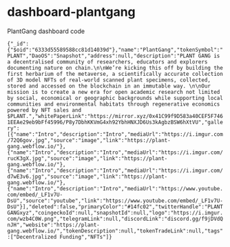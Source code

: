 # dashboard-plantgang
PlantGang dashboard code

```{"_id":{"$oid":"6333d55589588cc81d14039d"},"name":"PlantGang","tokenSymbol":"PLANT","DaoOS":"Snapshot","address":null,"description":"PLANT GANG is a decentralised community of researchers, educators and explorers documenting nature on chain.\n\nWe’re kicking this off by building the first herbarium of the metaverse, a scientifically accurate collection of 3D model NFTs of real-world scanned plant specimens, collected, stored and accessed on the blockchain in an immutable way. \n\nOur mission is to create a new era for open academic research not limited by social, economical or geographic backgrounds while supporting local communities and environmental habitats through regenerative economics powered by NFT sales and $PLANT.","whitePaperLink":"https://mirror.xyz/0x41C99f9D583a40CEF5F7461EEAe29eb9bFf45996/P8y7DbhKKVmG4xh92YbhHNXJD6Us3kAgbzBSW6hXtVU","gallery":[{"name":"Intro","description":"Intro","mediaUrl":"https://i.imgur.com/72Q6gov.jpg","source":"image","link":"https://plant-gang.webflow.io/"},{"name":"Intro","description":"Intro","mediaUrl":"https://i.imgur.com/rucK3gX.jpg","source":"image","link":"https://plant-gang.webflow.io/"},{"name":"Intro","description":"Intro","mediaUrl":"https://i.imgur.com/d7wE3v6.jpg","source":"image","link":"https://plant-gang.webflow.io/"},{"name":"Intro","description":"Intro","mediaUrl":"https://www.youtube.com/embed/_LF1v7U-DsU","source":"youtube","link":"https://www.youtube.com/embed/_LF1v7U-DsU"}],"deleted":false,"primaryColor":"#14fc02","twitterHandle":"PLANTGANGxyz","coingeckoId":null,"snapshotId":null,"logo":"https://i.imgur.com/wzb4C0W.png","telegramLink":null,"discordLink":"discord.gg/f9jDVdQnJH","website":"https://plant-gang.webflow.io/","tokenDescription":null,"tokenTradeLink":null,"tags":["Decentralized Funding","NFTs"]}```
